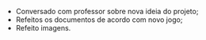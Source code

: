 - Conversado com professor sobre nova ideia do projeto;
- Refeitos os documentos de acordo com novo jogo;
- Refeito imagens. 